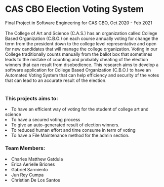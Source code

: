 # CAS CBO Election Voting System
Final Project in Software Engineering for CAS CBO, Oct 2020 - Feb 2021
<br>
<br>
The College of Art and Science (C.A.S.) has an organization called College Based Organization (C.B.O.) on each course annually voting for change the term from the president down to the college level representative and open for new candidates that will manage the college organization. Voting in our College traditionally counts manually from the ballot box that sometimes leads to the mistake of counting and probably cheating of the election winners that can result from disobedience. This research aims to develop a software application for College Based Organization (C.B.O.) to have an Automated Voting System that can help efficiency and security of the votes that can lead to an accurate result of the election.
<br>
<br>
<h3>This projects aims to:</h3>
<li>To have an efficient way of voting for the student of college art and science</li>
<li>To have a secured voting process</li>
<li>To give an auto-generated result of election winners.</li>
<li>To reduced human effort and time consume in term of voting</li>
<li>To have a File Maintenance method for the admin section.</li>

<h3>Team Members:</h3>
<li>Charles Matthew Gatdula</li>
<li>Erica Aerielle Briones</li>
<li>Gabriel Sarmiento</li>
<li>Jun Rey Cumpa</li>
<li>Christian De Los Santos</li>
